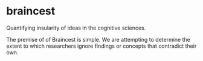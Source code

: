 # braincest

Quantifying insularity of ideas in the cognitive sciences.

The premise of of Braincest is simple.  We are attempting to determine the extent to which researchers ignore findings or concepts that contradict their own.

